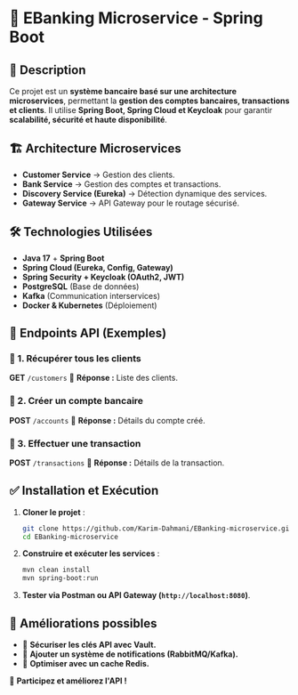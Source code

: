 # 🚀 EBanking Microservice - Spring Boot

## 📌 Description
Ce projet est un **système bancaire basé sur une architecture microservices**, permettant la **gestion des comptes bancaires, transactions et clients**. Il utilise **Spring Boot, Spring Cloud et Keycloak** pour garantir **scalabilité, sécurité et haute disponibilité**.

## 🏗️ Architecture Microservices
- **Customer Service** → Gestion des clients.
- **Bank Service** → Gestion des comptes et transactions.
- **Discovery Service (Eureka)** → Détection dynamique des services.
- **Gateway Service** → API Gateway pour le routage sécurisé.

## 🛠 Technologies Utilisées
- **Java 17** + **Spring Boot**
- **Spring Cloud (Eureka, Config, Gateway)**
- **Spring Security + Keycloak (OAuth2, JWT)**
- **PostgreSQL** (Base de données)
- **Kafka** (Communication interservices)
- **Docker & Kubernetes** (Déploiement)

## 📖 Endpoints API (Exemples)
### 🔹 1. Récupérer tous les clients
**GET** `/customers`
📌 **Réponse :** Liste des clients.

### 🔹 2. Créer un compte bancaire
**POST** `/accounts`
📌 **Réponse :** Détails du compte créé.

### 🔹 3. Effectuer une transaction
**POST** `/transactions`
📌 **Réponse :** Détails de la transaction.

## ✅ Installation et Exécution
1. **Cloner le projet** :
   ```sh
   git clone https://github.com/Karim-Dahmani/EBanking-microservice.git
   cd EBanking-microservice
   ```
2. **Construire et exécuter les services** :
   ```sh
   mvn clean install
   mvn spring-boot:run
   ```
3. **Tester via Postman ou API Gateway (`http://localhost:8080`)**.

## 📌 Améliorations possibles
- 🔹 **Sécuriser les clés API avec Vault.**
- 🔹 **Ajouter un système de notifications (RabbitMQ/Kafka).**
- 🔹 **Optimiser avec un cache Redis.**

🚀 **Participez et améliorez l'API !**

